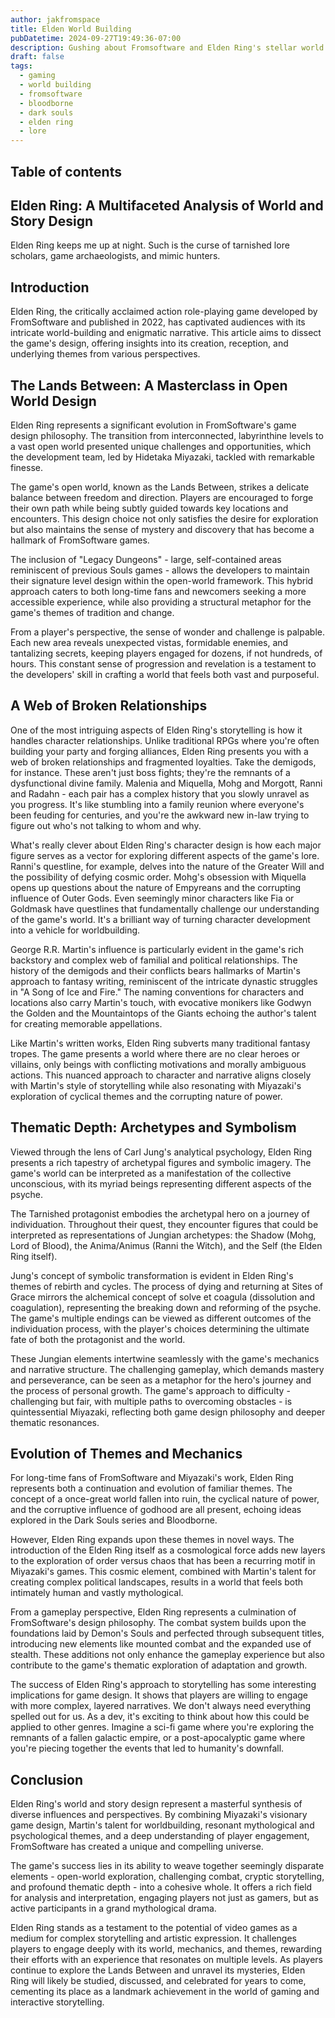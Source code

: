 ```yaml
---
author: jakfromspace
title: Elden World Building
pubDatetime: 2024-09-27T19:49:36-07:00
description: Gushing about Fromsoftware and Elden Ring's stellar world building and lore writing
draft: false
tags:
  - gaming
  - world building
  - fromsoftware
  - bloodborne
  - dark souls
  - elden ring
  - lore
---
```


## Table of contents

## Elden Ring: A Multifaceted Analysis of World and Story Design

Elden Ring keeps me up at night. Such is the curse of tarnished lore scholars, game archaeologists, and mimic hunters.

## Introduction

Elden Ring, the critically acclaimed action role-playing game developed by FromSoftware and published in 2022, has captivated audiences with its intricate world-building and enigmatic narrative. This article aims to dissect the game's design, offering insights into its creation, reception, and underlying themes from various perspectives.

## The Lands Between: A Masterclass in Open World Design

Elden Ring represents a significant evolution in FromSoftware's game design philosophy. The transition from interconnected, labyrinthine levels to a vast open world presented unique challenges and opportunities, which the development team, led by Hidetaka Miyazaki, tackled with remarkable finesse.

The game's open world, known as the Lands Between, strikes a delicate balance between freedom and direction. Players are encouraged to forge their own path while being subtly guided towards key locations and encounters. This design choice not only satisfies the desire for exploration but also maintains the sense of mystery and discovery that has become a hallmark of FromSoftware games.

The inclusion of "Legacy Dungeons" - large, self-contained areas reminiscent of previous Souls games - allows the developers to maintain their signature level design within the open-world framework. This hybrid approach caters to both long-time fans and newcomers seeking a more accessible experience, while also providing a structural metaphor for the game's themes of tradition and change.

From a player's perspective, the sense of wonder and challenge is palpable. Each new area reveals unexpected vistas, formidable enemies, and tantalizing secrets, keeping players engaged for dozens, if not hundreds, of hours. This constant sense of progression and revelation is a testament to the developers' skill in crafting a world that feels both vast and purposeful.

## A Web of Broken Relationships

One of the most intriguing aspects of Elden Ring's storytelling is how it handles character relationships. Unlike traditional RPGs where you're often building your party and forging alliances, Elden Ring presents you with a web of broken relationships and fragmented loyalties.
Take the demigods, for instance. These aren't just boss fights; they're the remnants of a dysfunctional divine family. Malenia and Miquella, Mohg and Morgott, Ranni and Radahn - each pair has a complex history that you slowly unravel as you progress. It's like stumbling into a family reunion where everyone's been feuding for centuries, and you're the awkward new in-law trying to figure out who's not talking to whom and why.

What's really clever about Elden Ring's character design is how each major figure serves as a vector for exploring different aspects of the game's lore. Ranni's questline, for example, delves into the nature of the Greater Will and the possibility of defying cosmic order. Mohg's obsession with Miquella opens up questions about the nature of Empyreans and the corrupting influence of Outer Gods. Even seemingly minor characters like Fia or Goldmask have questlines that fundamentally challenge our understanding of the game's world. It's a brilliant way of turning character development into a vehicle for worldbuilding.

George R.R. Martin's influence is particularly evident in the game's rich backstory and complex web of familial and political relationships. The history of the demigods and their conflicts bears hallmarks of Martin's approach to fantasy writing, reminiscent of the intricate dynastic struggles in "A Song of Ice and Fire." The naming conventions for characters and locations also carry Martin's touch, with evocative monikers like Godwyn the Golden and the Mountaintops of the Giants echoing the author's talent for creating memorable appellations.

Like Martin's written works, Elden Ring subverts many traditional fantasy tropes. The game presents a world where there are no clear heroes or villains, only beings with conflicting motivations and morally ambiguous actions. This nuanced approach to character and narrative aligns closely with Martin's style of storytelling while also resonating with Miyazaki's exploration of cyclical themes and the corrupting nature of power.

## Thematic Depth: Archetypes and Symbolism

Viewed through the lens of Carl Jung's analytical psychology, Elden Ring presents a rich tapestry of archetypal figures and symbolic imagery. The game's world can be interpreted as a manifestation of the collective unconscious, with its myriad beings representing different aspects of the psyche.

The Tarnished protagonist embodies the archetypal hero on a journey of individuation. Throughout their quest, they encounter figures that could be interpreted as representations of Jungian archetypes: the Shadow (Mohg, Lord of Blood), the Anima/Animus (Ranni the Witch), and the Self (the Elden Ring itself).

Jung's concept of symbolic transformation is evident in Elden Ring's themes of rebirth and cycles. The process of dying and returning at Sites of Grace mirrors the alchemical concept of solve et coagula (dissolution and coagulation), representing the breaking down and reforming of the psyche. The game's multiple endings can be viewed as different outcomes of the individuation process, with the player's choices determining the ultimate fate of both the protagonist and the world.

These Jungian elements intertwine seamlessly with the game's mechanics and narrative structure. The challenging gameplay, which demands mastery and perseverance, can be seen as a metaphor for the hero's journey and the process of personal growth. The game's approach to difficulty - challenging but fair, with multiple paths to overcoming obstacles - is quintessential Miyazaki, reflecting both game design philosophy and deeper thematic resonances.

## Evolution of Themes and Mechanics

For long-time fans of FromSoftware and Miyazaki's work, Elden Ring represents both a continuation and evolution of familiar themes. The concept of a once-great world fallen into ruin, the cyclical nature of power, and the corruptive influence of godhood are all present, echoing ideas explored in the Dark Souls series and Bloodborne.

However, Elden Ring expands upon these themes in novel ways. The introduction of the Elden Ring itself as a cosmological force adds new layers to the exploration of order versus chaos that has been a recurring motif in Miyazaki's games. This cosmic element, combined with Martin's talent for creating complex political landscapes, results in a world that feels both intimately human and vastly mythological.

From a gameplay perspective, Elden Ring represents a culmination of FromSoftware's design philosophy. The combat system builds upon the foundations laid by Demon's Souls and perfected through subsequent titles, introducing new elements like mounted combat and the expanded use of stealth. These additions not only enhance the gameplay experience but also contribute to the game's thematic exploration of adaptation and growth.

The success of Elden Ring's approach to storytelling has some interesting implications for game design. It shows that players are willing to engage with more complex, layered narratives. We don't always need everything spelled out for us. As a dev, it's exciting to think about how this could be applied to other genres. Imagine a sci-fi game where you're exploring the remnants of a fallen galactic empire, or a post-apocalyptic game where you're piecing together the events that led to humanity's downfall.

## Conclusion

Elden Ring's world and story design represent a masterful synthesis of diverse influences and perspectives. By combining Miyazaki's visionary game design, Martin's talent for worldbuilding, resonant mythological and psychological themes, and a deep understanding of player engagement, FromSoftware has created a unique and compelling universe.

The game's success lies in its ability to weave together seemingly disparate elements - open-world exploration, challenging combat, cryptic storytelling, and profound thematic depth - into a cohesive whole. It offers a rich field for analysis and interpretation, engaging players not just as gamers, but as active participants in a grand mythological drama.

Elden Ring stands as a testament to the potential of video games as a medium for complex storytelling and artistic expression. It challenges players to engage deeply with its world, mechanics, and themes, rewarding their efforts with an experience that resonates on multiple levels. As players continue to explore the Lands Between and unravel its mysteries, Elden Ring will likely be studied, discussed, and celebrated for years to come, cementing its place as a landmark achievement in the world of gaming and interactive storytelling.
